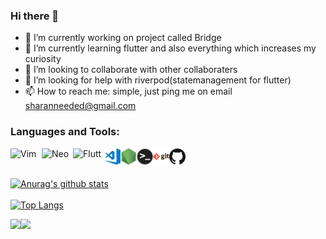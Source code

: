 ### Hi there 👋


- 🔭 I’m currently working on project called Bridge
- 🌱 I’m currently learning flutter and also everything which increases my curiosity
- 👯 I’m looking to collaborate with other collaboraters
- 🤔 I’m looking for help with riverpod(statemanagement for flutter)
- 📫 How to reach me: simple, just ping me on email <sharanneeded@gmail.com> 


### Languages and Tools:

<img align="left" alt="Vim" width="50px" src="https://user-images.githubusercontent.com/60929919/89158026-22d86980-d58b-11ea-8103-6187ccc9bc46.gif" />
<img align="left" alt="Neovim" height=20px width="50px" src="https://user-images.githubusercontent.com/60929919/89158021-210ea600-d58b-11ea-80ba-52b0e11913d7.png" />
<img align="left" alt="Flutter" height=20px width="50px"  src="https://user-images.githubusercontent.com/60929919/89158591-ff61ee80-d58b-11ea-9305-969d9e92363a.png" />

<img align="left" alt="Visual Studio Code" width="26px" src="https://raw.githubusercontent.com/github/explore/80688e429a7d4ef2fca1e82350fe8e3517d3494d/topics/visual-studio-code/visual-studio-code.png" />

<img align="left" alt="Node.js" width="26px" src="https://raw.githubusercontent.com/github/explore/80688e429a7d4ef2fca1e82350fe8e3517d3494d/topics/nodejs/nodejs.png" />

<img align="left" alt="HTML5" width="26px" src="https://raw.githubusercontent.com/github/explore/80688e429a7d4ef2fca1e82350fe8e3517d3494d/topics/terminal/terminal.png" />

<img align="left" alt="Git" width="26px" src="https://raw.githubusercontent.com/github/explore/80688e429a7d4ef2fca1e82350fe8e3517d3494d/topics/git/git.png" />

<img align="left" alt="GitHub" width="26px" src="https://raw.githubusercontent.com/github/explore/78df643247d429f6cc873026c0622819ad797942/topics/github/github.png" />

</br>
</br>

[![Anurag's github stats](https://github-readme-stats.vercel.app/api?username=rustiever&count_private=true&theme=buefy&show_icons=true)](https://github.com/rustiever)
</br>
</br>
[![Top Langs](https://github-readme-stats.vercel.app/api/top-langs/?username=rustiever&layout=compact)](https://github.com/rustiever/)


<a href="https://github.com/rustiever/">
  <img align="left" src="https://github-readme-stats.vercel.app/api/pin/?username=rustiever&repo=bridge&show_owner=true" />
</a>
<a href="https://github.com/rustiever/">
  <img align="left" src="https://github-readme-stats.vercel.app/api/pin/?username=rustiever&repo=TowardsLife&show_owner=true&theme=buefy" />
</a>
